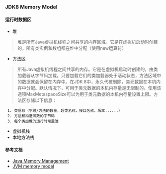 ### JDK8 Memory Model
#### 运行时数据区
* 堆
 > 堆是所有Java虚拟机线程之间共享的内存区域。它是在虚拟机启动时创建的。所有类实例和数组都在堆中分配（使用new运算符）
* 方法区
 > 所有Java虚拟机线程之间共享的内存。它是在虚拟机启动时创建的，由类加载器从字节码加载。只要加载它们的类加载器处于活动状态，方法区域中的数据就会保留在内存中。在JDK 8中，永久代被删除，类元数据在本机内存中分配。默认情况下，可用于类元数据的本机内存量是无限制的。使用该选项MaxMetaspaceSize可以为用于类元数据的本机内存量设置上限。方法区存储以下信息：
 
     1. 类信息（字段/方法的数量，超类名称，接口名称，版本......）
     2. 方法和构造函数的字节码
     3. 每个类加载的运行时常量池
 
* 虚拟机栈
* 本地方法栈

#### 参考文档
  * [Java Memory Management](https://dzone.com/articles/java-memory-management)
  * [JVM memory model](http://coding-geek.com/jvm-memory-model/)

